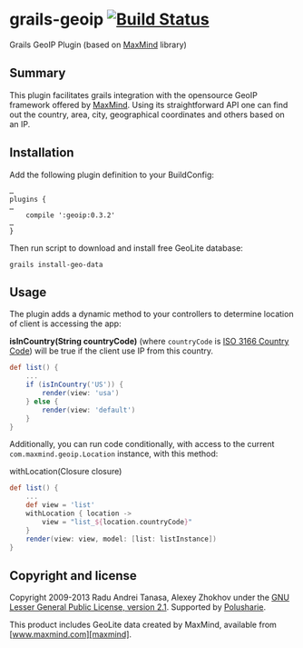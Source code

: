 grails-geoip [![Build Status](https://api.travis-ci.org/donbeave/grails-geoip.png?branch=master)](https://travis-ci.org/donbeave/grails-geoip)
============

Grails GeoIP Plugin (based on [MaxMind][maxmind] library)

Summary
-------

This plugin facilitates grails integration with the opensource GeoIP framework offered by [MaxMind][maxmind].
Using its straightforward API one can find out the country, area, city, geographical coordinates and 
others based on an IP.

Installation
------------

Add the following plugin definition to your BuildConfig:
```
…
plugins {
…
	compile ':geoip:0.3.2'
…
}
```

Then run script to download and install free GeoLite database:
```
grails install-geo-data
```

Usage
-----

The plugin adds a dynamic method to your controllers to determine location of client is accessing the app:

**isInCountry(String countryCode)** (where `countryCode` is [ISO 3166 Country Code][country-codes]) will be true if the client use IP from this country.

```groovy
def list() {
	...
	if (isInCountry('US')) {
		render(view: 'usa')
	} else {
		render(view: 'default')
	}
}
```

Additionally, you can run code conditionally, with access to the current `com.maxmind.geoip.Location` instance, with this method:

withLocation(Closure closure)
```groovy
def list() {
	...
	def view = 'list'
	withLocation { location ->
		view = "list_${location.countryCode}"
	}
	render(view: view, model: [list: listInstance])
}
```

Copyright and license
---------------------

Copyright 2009-2013 Radu Andrei Tanasa, Alexey Zhokhov under the [GNU Lesser General Public License, version 2.1](LICENSE). Supported by [Polusharie][polusharie].

This product includes GeoLite data created by MaxMind, available from
[www.maxmind.com][maxmind].

[maxmind]: http://www.maxmind.com
[country-codes]: http://dev.maxmind.com/geoip/legacy/codes/iso3166/
[polusharie]: http://www.polusharie.com
